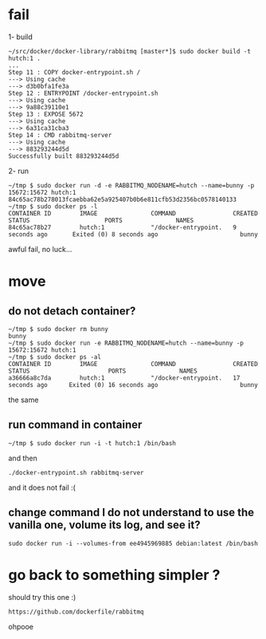 fail
====

1- build

    ~/src/docker/docker-library/rabbitmq [master*]$ sudo docker build -t hutch:1 .
    ...
    Step 11 : COPY docker-entrypoint.sh /
    ---> Using cache
    ---> d3b0bfa1fe3a
    Step 12 : ENTRYPOINT /docker-entrypoint.sh
    ---> Using cache
    ---> 9a88c39110e1
    Step 13 : EXPOSE 5672
    ---> Using cache
    ---> 6a31ca31cba3
    Step 14 : CMD rabbitmq-server
    ---> Using cache
    ---> 883293244d5d
    Successfully built 883293244d5d


2- run

    ~/tmp $ sudo docker run -d -e RABBITMQ_NODENAME=hutch --name=bunny -p 15672:15672 hutch:1
    84c65ac78b278013fcaebba62e5a925407b0b6e811cfb53d2356bc0578140133
    ~/tmp $ sudo docker ps -l
    CONTAINER ID        IMAGE               COMMAND                CREATED             STATUS                     PORTS               NAMES
    84c65ac78b27        hutch:1             "/docker-entrypoint.   9 seconds ago       Exited (0) 8 seconds ago                       bunny

awful fail, no luck...

move
====

do not detach container?
------------------------

    ~/tmp $ sudo docker rm bunny
    bunny
    ~/tmp $ sudo docker run -e RABBITMQ_NODENAME=hutch --name=bunny -p 15672:15672 hutch:1
    ~/tmp $ sudo docker ps -al
    CONTAINER ID        IMAGE               COMMAND                CREATED             STATUS                      PORTS               NAMES
    a36666a8c7da        hutch:1             "/docker-entrypoint.   17 seconds ago      Exited (0) 16 seconds ago                       bunny

the same

run command in container
------------------------

    ~/tmp $ sudo docker run -i -t hutch:1 /bin/bash
  
and then 

    ./docker-entrypoint.sh rabbitmq-server

and it does not fail :(

change command I do not understand to use the vanilla one, volume its log, and see it? 
---------------------------------------------------------------------------------------

    sudo docker run -i --volumes-from ee4945969885 debian:latest /bin/bash


go back to something simpler ?
==============================


should try this one :)


    https://github.com/dockerfile/rabbitmq


ohpooe
